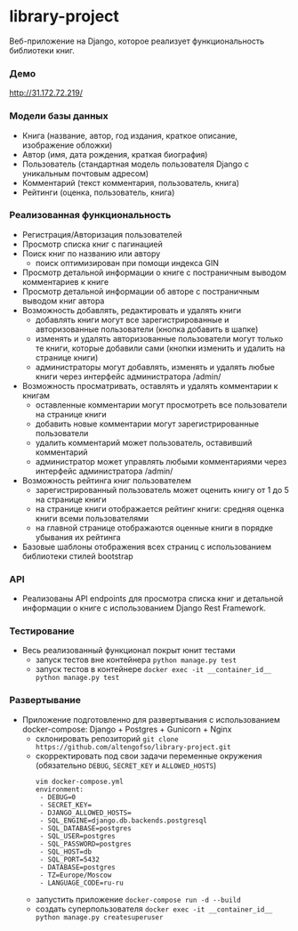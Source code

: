 # library-project
Веб-приложение на Django, которое реализует функциональность библиотеки книг.

### Демо
http://31.172.72.219/

### Модели базы данных
- Книга (название, автор, год издания, краткое описание, изображение обложки)
- Автор (имя, дата рождения, краткая биография)
- Пользователь (стандартная модель пользователя Django с уникальным почтовым адресом)
- Комментарий (текст комментария, пользователь, книга)
- Рейтинги (оценка, пользователь, книга)

### Реализованная функциональность
- Регистрация/Авторизация пользователей
- Просмотр списка книг с пагинацией
- Поиск книг по названию или автору
  - поиск оптимизирован при помощи индекса GIN
- Просмотр детальной информации о книге c постраничным выводом комментариев к книге
- Просмотр детальной информации об авторе с постраничным выводом книг автора
- Возможность добавлять, редактировать и удалять книги
  - добавлять книги могут все зарегистрированные и авторизованные пользователи (кнопка добавить в шапке)
  - изменять и удалять авторизованные пользователи могут только те книги, которые добавили сами (кнопки изменить и удалить на странице книги)
  - администраторы могут добавлять, изменять и удалять любые книги через интерфейс администратора /admin/
- Возможность просматривать, оставлять и удалять комментарии к книгам
  - оставленные комментарии могут просмотреть все пользователи на странице книги
  - добавить новые комментарии могут зарегистрированные пользователи
  - удалить комментарий может пользователь, оставивший комментарий
  - администратор может управлять любыми комментариями через интерфейс администратора /admin/
- Возможность рейтинга книг пользователем
  - зарегистрированный пользователь может оценить книгу от 1 до 5 на странице книги
  - на странице книги отображается рейтинг книги: средняя оценка книги всеми пользователями
  - на главной странице отображаются оценные книги в порядке убывания их рейтинга
- Базовые шаблоны отображения всех страниц с использованием библиотеки стилей bootstrap

### API
- Реализованы API endpoints для просмотра списка книг и детальной информации о книге с использованием Django Rest Framework.

### Тестирование
- Весь реализованный функционал покрыт юнит тестами
  - запуск тестов вне контейнера ```python manage.py test```
  - запуск тестов в контейнере ```docker exec -it __container_id__ python manage.py test```

### Развертывание
- Приложение подготовленно для развертывания с использованием docker-compose: Django + Postgres + Gunicorn + Nginx
  - склонировать репозиторий ```git clone https://github.com/altengofso/library-project.git```
  - скорректировать под свои задачи переменные окружения (обязательно ```DEBUG```, ```SECRET_KEY``` и ```ALLOWED_HOSTS```)
    ```
    vim docker-compose.yml
    environment:
     - DEBUG=0
     - SECRET_KEY=
     - DJANGO_ALLOWED_HOSTS=
     - SQL_ENGINE=django.db.backends.postgresql
     - SQL_DATABASE=postgres
     - SQL_USER=postgres
     - SQL_PASSWORD=postgres
     - SQL_HOST=db
     - SQL_PORT=5432
     - DATABASE=postgres
     - TZ=Europe/Moscow
     - LANGUAGE_CODE=ru-ru
    ```
  - запустить приложение ```docker-compose run -d --build```
  - создать суперпользователя ```docker exec -it __container_id__ python manage.py createsuperuser```
